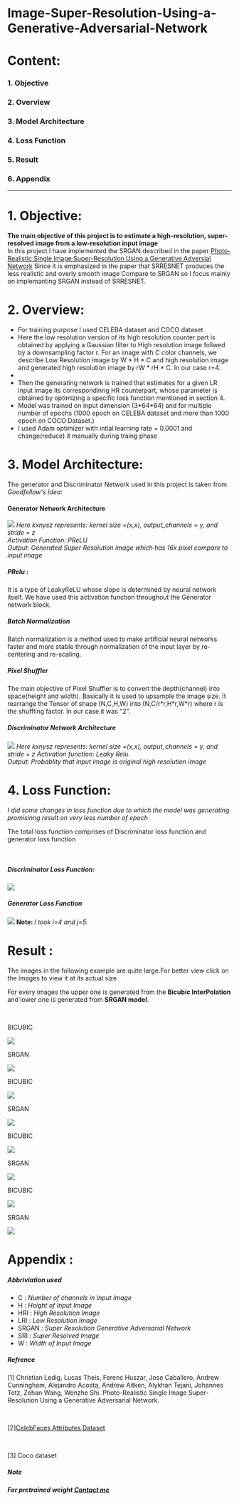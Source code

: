 # Image-Super-Resolution-Using-a-Generative-Adversarial-Network

<h1>Content:</h1>
<h3>1. Objective</h3>
<h3>2. Overview</h3>
<h3>3. Model Architecture</h3>
<h3>4. Loss Function</h3>
<h3>5. Result</h3>
<h3>6. Appendix</h3>
<hr>
<h1>1. Objective:</h1>

<strong>The main objective of this project is to estimate a high-resolution, super-
resolved image from a low-resolution input image
</strong>
<br>
In this project I have  implemented the SRGAN described in the paper [Photo-Realistic Single Image Super-Resolution Using a Generative Adversial Network](https://arxiv.org/pdf/1609.04802.pdf)
Since it is emphasized in the paper that SRRESNET produces the less realistic 
and overly smooth image Compare to SRGAN so I focus mainly on implemanting SRGAN
instead of SRRESNET.

<h1>2. Overview: </h1>

<ul>
  <li>For training purpose I used CELEBA dataset and COCO dataset</li>
  <li>Here the low resolution version of its high resolution counter part is obtained by applying a Gaussian filter to High resolution
    image follwed by a downsampling factor r. For an image with C color channels, we describe Low Resolution image by W * H * C and       high resolution image and generated high resolution image by rW * rH * C. In our case r=4.</li>
  <li>
  <li>
    Then the generating network is trained that estimates for a given  LR input image its correspondinng HR counterpart,  whose           parameter is obtained by optimizing a specific loss function mentioned in section 4.
  </li>
  <li>Model was trained on input dimension (3*64*64) and for multiple number of epochs (1000 epoch on CELEBA dataset and more than 1000 epoch on COCO Dataset.)</li>
  <li>I used Adam optimizer with intial learning rate = 0.0001 and change(reduce) it manually during traing phase</li>
</ul>  

<h1>3. Model Architecture:</h1>
The generator and Discriminator Network used in this project is taken from <i>Goodfellow's Idea</i>:

<h4> Generator Network Architecture </h4>
<img src="image/model_gene.png">
<i> Here kxnysz represents: kernel size =(x,x), output_channels = y, and stride = z </i><br>
<i>Activation Function: PReLU</i><br>
<i>Output: Generated Super Resolution image which has 16x pixel compare to input image </i><br>
<h5>PRelu :</h5>
It is a type of LeakyReLU whose slope is determined by neural network itself. We have used this activation function throughout the
Generator network block.

<h5>Batch Normalization</h5>
Batch normalization is a method used to make artificial neural networks faster and more stable through normalization of the input layer by re-centering and re-scaling.

<h5>Pixel Shuffler</h5>
The main objective of Pixel Shuffler is to convert the depth(channel) into space(height and width). Basically it is used to upsample the image size.
It rearrange the Tensor of shape (N,C,H,W) into (N,C/r*r,H*r,W*r) where r is the shuffling factor. In our case it was "2".

<h5> Discriminator Network Architecture </h5>
<img src="image/model_disc.png">
<i> Here kxnysz represents: kernel size =(x,x), output_channels = y, and stride = z </i>
<i>Activation function: Leaky Relu.</i><br>
<i>Output: Probablity that  input image is original high resolution image</i>

<h1>4. Loss Function:</h1>
<i>I did some changes in loss function due to which the model was generating promisinng result on very less number of epoch</i><br>
<p>The total loss function comprises of Discriminator loss function and generator loss function</p><br>
<h5>Discriminator Loss Function: </h5>
<img src="image/disc_loss.jpg">
<h5>Generator Loss Function</h5>
<img src="image/gen_loss.jpg">
<strong>Note: </strong><i>I took i=4 and j=5.</i>
  
<h1>Result :</h1> 
<p>The images in the following example are quite large.For better view click on the images to view it at its actual size</p>
<p>For every images the upper one is generated from the <strong>Bicubic InterPolation</strong> and lower one is generated from <strong>SRGAN model</strong>.</p>
<br>
<p>BICUBIC</p>
<img src="result/batman_bicubic.png">
<p>SRGAN </p>
<img src="result/batman_hr.png">
<p>BICUBIC</p>
<img src="result/aleta_bicubic.png">
<p>SRGAN</p>
<img src="result/aleta_hr.png">
<p>BICUBIC</p>
<img src="result/leopard_bicubic.png">
<p>SRGAN</p>
<img src="result/leopard_hr.png">
<p>BICUBIC</p>
<img src="result/batman2_bicubi.png">
<p>SRGAN</p>
<img src="result/batman2_hr.png">


<h1>Appendix :</h1>
<h5>Abbriviation used</h5>
<ul>
  <li>C : <i>Number of channels  in Input Image</i></li>
  <li>H : <i>Height of Input Image</i></li>
  <li>HRI : <i>High Resolution Image</i></li>
  <li>LRI : <i>Low  Resolution Image</i></li>
  <li>SRGAN : <i>Super Resolution Generative Adversarial Network</i></li>
  <li>SRI : <i>Super Resolved Image</i></li>
  <li>W  : <i>Width of Input Image</i></li>
</ul>
<h5>Refrence </h5>
<p>[1] Christian Ledig, Lucas Theis, Ferenc Huszar, Jose Caballero, Andrew Cunningham, Alejandro Acosta, Andrew Aitken, Alykhan Tejani, Johannes Totz, Zehan Wang, Wenzhe Shi. Photo-Realistic Single Image Super-Resolution Using a Generative Adversarial Network.</p><br>
<p>[2]<a href="https://www.kaggle.com/jessicali9530/celeba-dataset">CelebFaces Attributes Dataset</a></p>
<br>
<p>[3] Coco dataset</p>

<h5>Note</h5>
<strong><i>For pretrained weight <a href="https://www.linkedin.com/in/prince-arya-a803a7180/">Contact me</a>
  











